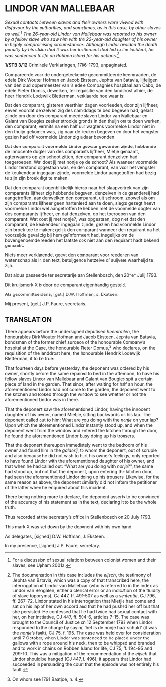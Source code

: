 # LINDOR VAN MALLEBAAR

*Sexual contacts between slaves and their owners were viewed with disfavour by the authorities, and sometimes, as in this case, by other slaves as well.[^1] The 26-year-old Lindor van Mallebaar was reported to his owner by a fellow slave who saw him with the 22-year-old daughter of his owner in highly compromising circumstances. Although Lindor avoided the death penalty by his claim that it was her incitement that led to the incident, he was sentenced to life on Robben Island for his actions.[^2]*

**1/STB 3/12** Criminele Verklaringen, 1786-1793, unpaginated.

Compareerde voor de ondergeteekende gecommitteerde heemraaden, de edele Dirk Wouter Hofman en Jacob Eksteen, Jephta van Batavia, lijfeijgen van den oud oppermeester van ’s edele Compagnies hospitaal aan Cabo, de edele Pieter Domus, dewelken, ter requisitie van den landdrost alhier, de heer Hendrik Lodewijk Bletterman, verklaarde hoe waar is:

Dat den comparant, gisteren veerthien dagen voorleeden, door zijn lijfheer, eeven voordat denzelven zig des namiddags te bed begeven had, gelast zijnde om door des comparant meede slaven Lindor van Mallebaar en Galant van Bougies zeeker strookje gronds in den thuijn om te doen werken, den comparant, vermits na een half uur wagtens voormelde Lindor niet in den thuijn gekomen was, zig naar de keuken begeven en door het vengster gezien had off voormelde Lindor zig aldaar bevonden.

Dat den comparant voormelde Lindor gewaar geworden zijnde, hebbende de innocente dogter van des comparants lijfheer, Mietje genaamt, agterwaards op zijn schoot zitten, den comparant denzelven had toegeroepen: Wat doet jij met nonje op de schoot? Als wanneer voormelde Lindor terstond opgestaan was, en den comparant, van voor het vengster de keukendeur ingegaan zijnde, voormelde Lindor aangetroffen had bezig te zijn zijn broek digt te maken.

Dat den comparant ogenblikkelijk hierop naar het slaapvertrek van zijn comparants lijfheer zig hebbende begeven, denzelven in de gaandereij had aangetroffen, aan denwelken den comparant, uit schroom, zoowel als om zijn comparants lijfheer geen hartenleed aan te doen, slegts gezegt heevt voormelde Lindor wel aangetroffen te hebben met de voormelde dogter van des comparants lijfheer, en dat denzelven, op het toeroepen van den comparant: Wat doet jij met nonje?, was opgestaan, dog niet dat den comparant, de keukendeur ingegaan zijnde, gezien had voormelde Lindor zijn broek toe te maken; gelijk den comparant wanneer den requirant na het voorzeijde geval zig bij hem geïnformeert had, insgelijks om de bovengenoemde reeden het laatste ook niet aan den requirant hadt bekend gemaakt.

Niets meer verklarende, geevt den comparant voor reedenen van wetenschap als in den text, betuijgende hetzelve d’ suijvere waarheijd te zijn.

Dat aldus passeerde ter secretarije aan Stellenbosch, den 20^e^ Julij 1793.

Dit kruijsmerk X is door de comparant eigenhandig gesteld.

Als gecommitteerdens, \[get.\] D.W. Hoffman, J. Eksteen.

Mij present, \[get.\] J.P. Faure, secretaris.

## TRANSLATION

There appears before the undersigned deputised *heemraden*, the honourables Dirk Wouter Hofman and Jacob Eksteen, Jephta van Batavia, bondsman of the former chief surgeon of the honourable Company’s hospital at the Cape, the honourable Pieter Domus,[^3] who declares, on the requisition of the landdrost here, the honourable Hendrik Lodewijk Bletterman, it to be true:

That fourteen days before yesterday, the deponent was ordered by his owner, shortly before the same repaired to bed in the afternoon, to have his fellow slaves Lindor van Mallebaar and Galant van Bougies spit a certain piece of land in the garden. That since, after waiting for half an hour, the aforementioned Lindor had not come to the garden, the deponent went to the kitchen and looked through the window to see whether or not the aforementioned Lindor was in there.

That the deponent saw the aforementioned Lindor, having the innocent daughter of his owner, named Mietjie, sitting backwards on his lap. The deponent called out to him: What are you doing with the *nonje* on your lap? Upon which the aforementioned Lindor instantly stood up, and when the deponent went from the window and entered the kitchen through the door, he found the aforementioned Lindor busy doing up his trousers.

That the deponent thereupon immediately went to the bedroom of his owner and found him in the *galderij*, to whom the deponent, out of scruple and also because he did not wish to hurt his owner’s feelings, only reported to have found Lindor with the aforementioned daughter of his owner, and that when he had called out: “What are you doing with *nonje*?”, the same had stood up, but not that the deponent, upon entering the kitchen door, had seen the aforementioned Lindor doing up his trousers. Likewise, for the same reason as above, the deponent similarly did not inform the petitioner of the latter when he enquired about this incident.

There being nothing more to declare, the deponent asserts to be convinced of the accuracy of his statement as in the text, declaring it to be the whole truth.

Thus recorded at the secretary’s office in Stellenbosch on 20 July 1793.

This mark X was set down by the deponent with his own hand.

As delegates, \[signed\] D.W. Hoffman, J. Eksteen.

In my presence, \[signed\] J.P. Faure, secretary.

[^1]: For a discussion of sexual relations between colonist women and their slaves, see Upham 2001a.

[^2]: The documentation in this case includes the *eijsch*, the testimony of Jephta van Batavia, which was a copy of that transcribed here, the interrogation of Lindor van Mallebaar (who is referred to in the index as Lindor van Bengalen, either a clerical error or an indication of the fluidity of slave toponyms), CJ 447, ff. 491-507 as well as a *sententie*, CJ 796, ff. 267-72. Lindor stated in his interrogation that Mietjie had come and sat on his lap of her own accord and that he had pushed her off but that she persisted. He confessed that he had twice had sexual contact with her, on her intitiative, CJ 447, ff. 504-6, articles 7-15. The case was brought to the Council of Justice on 12 September 1793 when Lindor responded to the charge by saying ‘het is de nonje haar schuld’ (it was the *nonje*’s fault), CJ 75, f. 195. The case was held over for consideration until 7 October, when Lindor was sentenced to be placed under the gallows with a rope around his neck, then to be whipped and branded and to work in chains on Robben Island for life, CJ 75, ff. 194-95 and 209-10. This was a mitigation of the recommendation of the *eijsch* that Lindor should be hanged (CJ 447, f. 496); it appears that Lindor had succeeded in persuading the court that the episode was not entirely his fault.

[^3]: On whom see 1791 Baatjoe, n. 4.
